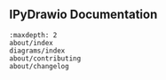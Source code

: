 ## IPyDrawio Documentation

```{toctree}
:maxdepth: 2
about/index
diagrams/index
about/contributing
about/changelog
```

